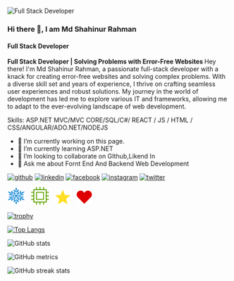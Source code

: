![Full Stack Developer](https://www.interviewbit.com/blog/wp-content/uploads/2022/04/ASP.NET-Projects-2048x1001.png)
### Hi there 👋, I am Md Shahinur Rahman
#### Full Stack Developer


 <B>Full Stack Developer | Solving Problems with Error-Free Websites </B>
Hey there! I'm Md Shahinur Rahman, a passionate full-stack developer with a knack for creating error-free websites and solving complex problems. With a diverse skill set and years of experience, I thrive on crafting seamless user experiences and robust solutions. My journey in the world of development has led me to explore various IT and frameworks, allowing me to adapt to the ever-evolving landscape of web development.

Skills: ASP.NET MVC/MVC CORE/SQL/C#/ REACT / JS / HTML / CSS/ANGULAR/ADO.NET/NODEJS

- 🔭 I’m currently working on this page. 
- 🌱 I’m currently learning ASP.NET 
- 👯 I’m looking to collaborate on GIthub,Likend In 
- 💬 Ask me about Fornt End And Backend Web Development 


[<img src='https://cdn.jsdelivr.net/npm/simple-icons@3.0.1/icons/github.svg' alt='github' height='40'>](https://github.com/MD-Shahinur-Rahman)  [<img src='https://cdn.jsdelivr.net/npm/simple-icons@3.0.1/icons/linkedin.svg' alt='linkedin' height='40'>](https://www.linkedin.com/in/mredulbdrcsjhe/)  [<img src='https://cdn.jsdelivr.net/npm/simple-icons@3.0.1/icons/facebook.svg' alt='facebook' height='40'>](https://www.facebook.com/nishtobdho.mredul.1)  [<img src='https://cdn.jsdelivr.net/npm/simple-icons@3.0.1/icons/instagram.svg' alt='instagram' height='40'>](https://www.instagram.com/mredulbdrcsjhe/)  [<img src='https://cdn.jsdelivr.net/npm/simple-icons@3.0.1/icons/twitter.svg' alt='twitter' height='40'>](https://twitter.com/mredulbdrcsjhe)  

<a href='https://archiveprogram.github.com/'><img src='https://raw.githubusercontent.com/acervenky/animated-github-badges/master/assets/acbadge.gif' width='40' height='40'></a> <a href='https://docs.github.com/en/developers'><img src='https://raw.githubusercontent.com/acervenky/animated-github-badges/master/assets/devbadge.gif' width='40' height='40'></a> <a href='https://stars.github.com/'><img src='https://raw.githubusercontent.com/acervenky/animated-github-badges/master/assets/starbadge.gif' width='35' height='35'></a> <a href='https://docs.github.com/en/github/supporting-the-open-source-community-with-github-sponsors'><img src='https://raw.githubusercontent.com/acervenky/animated-github-badges/master/assets/sponsorbadge.gif' width='35' height='35'></a> 

[![trophy](https://github-profile-trophy.vercel.app/?username=MD-Shahinur-Rahman)](https://github.com/ryo-ma/github-profile-trophy)

[![Top Langs](https://github-readme-stats.vercel.app/api/top-langs/?username=MD-Shahinur-Rahman)](https://github.com/anuraghazra/github-readme-stats)

![GitHub stats](https://github-readme-stats.vercel.app/api?username=MD-Shahinur-Rahman&show_icons=true)  

![GitHub metrics](https://metrics.lecoq.io/MD-Shahinur-Rahman)  

![GitHub streak stats](https://streak-stats.demolab.com/?user=MD-Shahinur-Rahman)  

